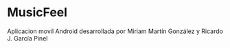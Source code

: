 MusicFeel
=========

Aplicacion movil Android desarrollada por Miriam Martín González y Ricardo J. García Pinel

